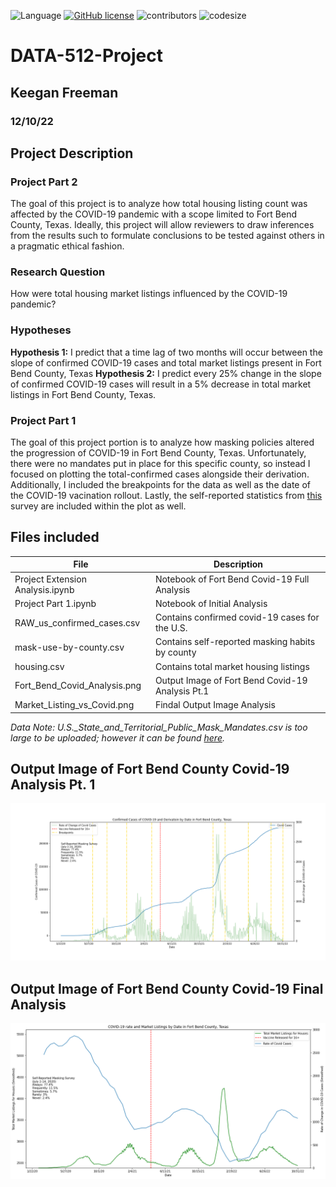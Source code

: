 ![Language](https://img.shields.io/badge/language-python-blue.svg)
[![GitHub license](https://img.shields.io/github/license/Naereen/StrapDown.js.svg)](https://github.com/kafreeman22/DATA-512-Project_1/blob/main/LICENSE)
![contributors](https://img.shields.io/github/contributors/kafreeman22/DATA-512-Project.svg) 
![codesize](https://img.shields.io/github/languages/code-size/kafreeman22/DATA-512-Project.svg) 

# DATA-512-Project
## Keegan Freeman
### 12/10/22

## Project Description
### Project Part 2
The goal of this project is to analyze how total housing listing count was affected by the COVID-19 pandemic with a scope limited to Fort Bend County, Texas. Ideally, this project will allow reviewers to draw inferences from the results such to formulate conclusions to be tested against others in a pragmatic ethical fashion. 

### Research Question
How were total housing market listings influenced by the COVID-19 pandemic?
### Hypotheses
**Hypothesis 1:** I predict that a time lag of two months will occur between the slope of confirmed COVID-19 cases and total market listings present in Fort Bend County, Texas
**Hypothesis 2:** I predict every 25% change in the slope of confirmed COVID-19 cases will result in a 5% decrease in total market listings in Fort Bend County, Texas. 


### Project Part 1
The goal of this project portion is to analyze how masking policies altered the progression of COVID-19 in Fort Bend County, Texas. Unfortunately, there were no mandates put in place for this specific county, so instead I focused on plotting the total-confirmed cases alongside their derivation. Additionally, I included the breakpoints for the data as well as the date of the COVID-19 vacination rollout. Lastly, the self-reported statistics from [this](https://github.com/nytimes/covid-19-data/tree/master/mask-use) survey are included within the plot as well.

## Files included
| File                                 | Description                                      |
| ------------------------------------ | ------------------------------------------------ |
| Project Extension Analysis.ipynb     | Notebook of Fort Bend Covid-19 Full Analysis     |
| Project Part 1.ipynb                 | Notebook of Initial Analysis                     |
| RAW_us_confirmed_cases.csv           | Contains confirmed covid-19 cases for the U.S.   |
| mask-use-by-county.csv               | Contains self-reported masking habits by county  |
| housing.csv                          | Contains total market housing listings           |
| Fort_Bend_Covid_Analysis.png         | Output Image of Fort Bend Covid-19 Analysis Pt.1 |
| Market_Listing_vs_Covid.png          | Findal Output Image Analysis                     |

*Data Note: U.S._State_and_Territorial_Public_Mask_Mandates.csv is too large to be uploaded; however it can be found [here](https://data.cdc.gov/Policy-Surveillance/U-S-State-and-Territorial-Public-Mask-Mandates-Fro/62d6-pm5i).*

## Output Image of Fort Bend County Covid-19 Analysis Pt. 1
![Viz](Fort_Bend_Covid_Analysis.png)

## Output Image of Fort Bend County Covid-19 Final Analysis
![Viz](Market_Listing_vs_Covid.png)
